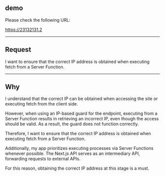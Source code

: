 ## demo

Please check the following URL:

https://23132131.2

---

## Request

I want to ensure that the correct IP address is obtained when executing fetch from a Server Function.

---

## Why

I understand that the correct IP can be obtained when accessing the site or executing fetch from the client side.

However, when using an IP-based guard for the endpoint, executing from a Server Function results in retrieving an incorrect IP, even though the access should be valid.
As a result, the guard does not function correctly.

Therefore, I want to ensure that the correct IP address is obtained when executing fetch from a Server Function.

Additionally, my app prioritizes executing processes via Server Functions whenever possible. The Next.js API serves as an intermediary API, forwarding requests to external APIs.

For this reason, obtaining the correct IP address at this stage is a must.
